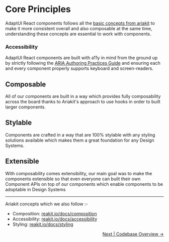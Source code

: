 # Core Principles

AdaptUI React components follows all the
[basic concepts from ariakit](https://reakit.io/docs/basic-concepts/) to make it
more consistent overall and also composable at the same time, understanding these
concepts are essential to work with components.

### Accessibility

AdaptUI React components are built with a11y in mind from the ground up by strictly
following the [ARIA Authoring Practices Guide](https://www.w3.org/WAI/ARIA/apg/)
and ensuring each and every component properly supports keyboard and
screen-readers.

## Composable

All of our components are built in a way which provides fully composability
across the board thanks to Ariakit's approach to use hooks in order to built
larger components.

## Stylable

Components are crafted in a way that are 100% stylable with any styling
solutions available which makes them a great foundation for any Design Systems.

## Extensible

With composability comes extensibility, our main goal was to make the components
extensible so that even everyone can built their own Component APIs on top of
our components which enable components to be adoptable in Design Systems

---

Ariakit concepts which we also follow :-

- Composition: [reakit.io/docs/composition](https://reakit.io/docs/composition)
- Accessibility:
  [reakit.io/docs/accessibility](https://reakit.io/docs/accessibility)
- Styling: [reakit.io/docs/styling](https://reakit.io/docs/styling)

<p align="right">
  <a href="./code-base-overview.md">Next | Codebase Overview →</a>
</p>
